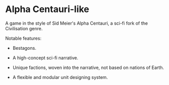 # Alpha Centauri-like

A game in the style of Sid Meier's Alpha Centauri, a sci-fi fork of the Civilisation genre.

Notable features:

* Bestagons.

* A high-concept sci-fi narrative.

* Unique factions, woven into the narrative, not based on nations of Earth.

* A flexible and modular unit designing system.
